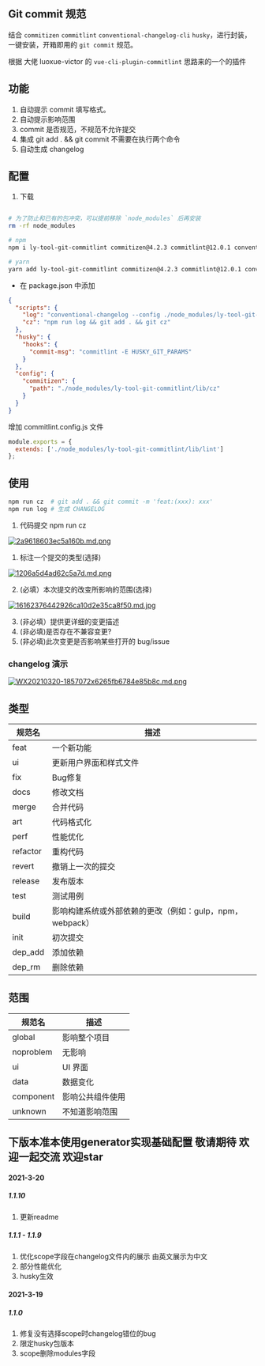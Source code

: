 <!--
 * @Author: liuYang
 * @Description: 请填写描述信息
 * @Path: 引入路径
 * @Date: 2021-03-18 13:17:52
 * @LastEditors: liuYang
 * @LastEditTime: 2021-03-20 21:38:32
 * @MustParam: 必传参数
 * @OptionalParam: 选传参数
 * @EmitFunction: 函数
 * @Slot/Props.children: 提供的插槽或render
 * @Examples: 使用示例
-->
## Git commit 规范

结合 `commitizen` `commitlint` `conventional-changelog-cli` `husky`，进行封装，一键安装，开箱即用的 `git commit` 规范。 

根据 大佬 luoxue-victor 的 `vue-cli-plugin-commitlint` 思路来的一个的插件

## 功能

1. 自动提示 commit 填写格式。 
2. 自动提示影响范围
3. commit 是否规范，不规范不允许提交
4. 集成 git add . && git commit 不需要在执行两个命令
5. 自动生成 changelog

## 配置

1. 下载

```bash

# 为了防止和已有的包冲突，可以提前移除 `node_modules` 后再安装
rm -rf node_modules

# npm
npm i ly-tool-git-commitlint commitizen@4.2.3 commitlint@12.0.1 conventional-changelog-cli@2.1.1 husky@3.0.9 husky@3.0.9 -D

# yarn 
yarn add ly-tool-git-commitlint commitizen@4.2.3 commitlint@12.0.1 conventional-changelog-cli@2.1.1 husky@3.0.9 -D

```

- 在 package.json 中添加

```json
{
  "scripts": {
    "log": "conventional-changelog --config ./node_modules/ly-tool-git-commitlint/lib/log -i CHANGELOG.md -s -r 0",
    "cz": "npm run log && git add . && git cz"
  },
  "husky": {
    "hooks": {
      "commit-msg": "commitlint -E HUSKY_GIT_PARAMS"
    }
  },
  "config": {
    "commitizen": {
      "path": "./node_modules/ly-tool-git-commitlint/lib/cz"
    }
  }
}
```

增加 commitlint.config.js 文件

```js
module.exports = {
  extends: ['./node_modules/ly-tool-git-commitlint/lib/lint']
};
```

## 使用

```bash
npm run cz  # git add . && git commit -m 'feat:(xxx): xxx'
npm run log # 生成 CHANGELOG
```

1. 代码提交 npm run cz 
   
[![2a9618603ec5a160b.md.png](https://www.imageoss.com/images/2021/03/18/2a9618603ec5a160b.md.png)](https://www.imageoss.com/image/Fw9uC)

1. 标注一个提交的类型(选择)
 
[![1206a5d4ad62c5a7d.md.png](https://www.imageoss.com/images/2021/03/18/1206a5d4ad62c5a7d.md.png)](https://www.imageoss.com/image/Fw2m9)

2. (必填）本次提交的改变所影响的范围(选择)

[![16162376442926ca10d2e35ca8f50.md.jpg](https://www.imageoss.com/images/2021/03/20/16162376442926ca10d2e35ca8f50.md.jpg)](https://www.imageoss.com/image/F81OH)

3. (非必填）提供更详细的变更描述
4. (非必填)是否存在不兼容变更?
5. (非必填)此次变更是否影响某些打开的 bug/issue 

### changelog 演示

[![WX20210320-1857072x6265fb6784e85b8c.md.png](https://www.imageoss.com/images/2021/03/20/WX20210320-1857072x6265fb6784e85b8c.md.png)](https://www.imageoss.com/image/F86zE)

## 类型

| 规范名   | 描述                                                    |
| -------- | ------------------------------------------------------- |
| feat     | 一个新功能|
| ui     | 更新用户界面和样式文件|
| fix     | Bug修复|
| docs     | 修改文档|
| merge     | 合并代码|
| art     | 代码格式化|
| perf     | 性能优化|
| refactor     | 重构代码|
| revert     | 撤销上一次的提交|
| release     | 发布版本|
| test     | 测试用例|
| build     | 影响构建系统或外部依赖的更改（例如：gulp，npm，webpack）|
| init     | 初次提交|
| dep_add     | 添加依赖|
| dep_rm     | 删除依赖|

## 范围

| 规范名   | 描述                                                    |
| -------- | ------------------------------------------------------- |
| global     | 影响整个项目|
| noproblem     | 无影响|
| ui     | UI 界面|
| data     | 数据变化|
| component     | 影响公共组件使用|
| unknown     | 不知道影响范围|


## 下版本准本使用generator实现基础配置 敬请期待  欢迎一起交流 欢迎star

#### 2021-3-20  

##### 1.1.10

1. 更新readme 

##### 1.1.1 - 1.1.9

1. 优化scope字段在changelog文件内的展示 由英文展示为中文  
2. 部分性能优化  
3. husky生效  

#### 2021-3-19  

##### 1.1.0

1. 修复没有选择scope时changelog错位的bug  
2. 限定husky包版本  
3. scope删除modules字段  


